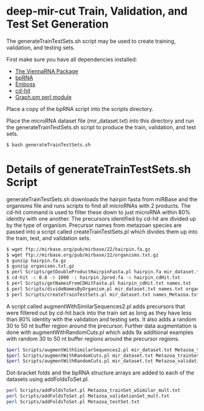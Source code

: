 
# deep-mir-cut Train, Validation, and Test Set Generation

The generateTrainTestSets.sh script may be used to create training, validation, and testing sets.  

First make sure you have all dependencies installed:
* [The ViennaRNA Package](https://www.tbi.univie.ac.at/RNA/)
* [bpRNA](https://github.com/hendrixlab/bpRNA)
* [Emboss](ftp://emboss.open-bio.org/pub/EMBOSS/)
* [cd-hit](https://github.com/weizhongli/cdhit)
* [Graph.pm perl module](https://metacpan.org/pod/distribution/Graph/lib/Graph.pod)

Place a copy of the bpRNA script into the scripts directory.

Place the microRNA dataset file (mir_dataset.txt) into this directory and run the generateTrainTestSets.sh script to produce the train, validation, and test sets.

```sh
$ bash generateTrainTestSets.sh
```

# Details of generateTrainTestSets.sh Script

generateTrainTestSets.sh downloads the hairpin fasta from miRBase and the organisms file and runs scripts to find all microRNAs with 2 products.  The cd-hit command is used to filter these down to just microRNA within 80% identity with one another.  The precursors identified by cd-hit are divided up by the type of organism.  Precursor names from metazoan species are passed into a script called createTrainTestSets.pl which divides them up into the train, test, and validation sets.

```sh
$ wget ftp://mirbase.org/pub/mirbase/22/hairpin.fa.gz
$ wget ftp://mirbase.org/pub/mirbase/22/organisms.txt.gz
$ gunzip hairpin.fa.gz
$ gunzip organisms.txt.gz
$ perl Scripts/getDoubleProductHairpinFasta.pl hairpin.fa mir_dataset.txt hairpin_2prod.fa
$ cd-hit -c 0.8 -b 1000 -i hairpin_2prod.fa -o hairpin_cdHit.txt
$ perl Scripts/getNamesFromCDHitFasta.pl hairpin_cdHit.txt names.txt
$ perl Scripts/divideNamesByOrganism.pl mir_dataset.txt names.txt organisms.txt
$ perl Scripts/createTrainTestSets.pl mir_dataset.txt names_Metazoa.txt Metazoa
```

A script called augmentWithSimilarSequences2.pl adds precursors that were filtered out by cd-hit back into the train set as long as they have less than 80% identity with the validation and testing sets.  It also adds a random 30 to 50 nt buffer region around the precursor.  Further data augmentation is done with augmentWithRandomCuts.pl which adds 9x additional examples with random 30 to 50 nt buffer regions around the precursor regions. 

```sh
$perl Scripts/augmentWithSimilarSequences2.pl mir_dataset.txt Metazoa_trainSet.txt Metazoa_validationSet.txt Metazoa_testSet.txt hairpin_cdHit.txt.clstr hairpin.fa 
$perl Scripts/augmentWithRandomCuts.pl mir_dataset.txt Metazoa_trainSet_wSimilar.txt
$perl Scripts/augmentWithRandomCuts.pl mir_dataset.txt Metazoa_validationSet.txt
```

Dot-bracket folds and the bpRNA structure arrays are added to each of the datasets using addFoldsToSet.pl. 

```sh
perl Scripts/addFoldsToSet.pl Metazoa_trainSet_wSimilar_mult.txt
perl Scripts/addFoldsToSet.pl Metazoa_validationSet_mult.txt
perl Scripts/addFoldsToSet.pl Metazoa_testSet.txt
```

